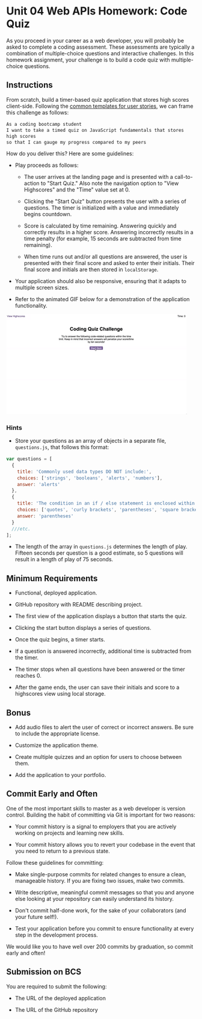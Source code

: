# Unit 04 Web APIs Homework: Code Quiz

As you proceed in your career as a web developer, you will probably be asked to complete a coding assessment. These assessments are typically a combination of multiple-choice questions and interactive challenges. In this homework assignment, your challenge is to build a code quiz with multiple-choice questions.

## Instructions

From scratch, build a timer-based quiz application that stores high scores client-side. Following the [common templates for user stories](https://en.wikipedia.org/wiki/User_story#Common_templates), we can frame this challenge as follows:

```
As a coding bootcamp student
I want to take a timed quiz on JavaScript fundamentals that stores high scores
so that I can gauge my progress compared to my peers
```

How do you deliver this? Here are some guidelines:

- Play proceeds as follows:

  - The user arrives at the landing page and is presented with a call-to-action to "Start Quiz." Also note the navigation option to "View Highscores" and the "Time" value set at 0.

  - Clicking the "Start Quiz" button presents the user with a series of questions. The timer is initialized with a value and immediately begins countdown.

  - Score is calculated by time remaining. Answering quickly and correctly results in a higher score. Answering incorrectly results in a time penalty (for example, 15 seconds are subtracted from time remaining).

  - When time runs out and/or all questions are answered, the user is presented with their final score and asked to enter their initials. Their final score and initials are then stored in `localStorage`.

- Your application should also be responsive, ensuring that it adapts to multiple screen sizes.

- Refer to the animated GIF below for a demonstration of the application functionality.

![code quiz](./Assets/04-Web-APIs-homework-demo.gif)

### Hints

- Store your questions as an array of objects in a separate file, `questions.js`, that follows this format:

```js
var questions = [
  {
    title: 'Commonly used data types DO NOT include:',
    choices: ['strings', 'booleans', 'alerts', 'numbers'],
    answer: 'alerts'
  },
  {
    title: 'The condition in an if / else statement is enclosed within ____.',
    choices: ['quotes', 'curly brackets', 'parentheses', 'square brackets'],
    answer: 'parentheses'
  }
  ///etc.
];
```

- The length of the array in `questions.js` determines the length of play. Fifteen seconds per question is a good estimate, so 5 questions will result in a length of play of 75 seconds.

## Minimum Requirements

- Functional, deployed application.

- GitHub repository with README describing project.

- The first view of the application displays a button that starts the quiz.

- Clicking the start button displays a series of questions.

- Once the quiz begins, a timer starts.

- If a question is answered incorrectly, additional time is subtracted from the timer.

- The timer stops when all questions have been answered or the timer reaches 0.

- After the game ends, the user can save their initials and score to a highscores view using local storage.

## Bonus

- Add audio files to alert the user of correct or incorrect answers. Be sure to include the appropriate license.

- Customize the application theme.

- Create multiple quizzes and an option for users to choose between them.

- Add the application to your portfolio.

## Commit Early and Often

One of the most important skills to master as a web developer is version control. Building the habit of committing via Git is important for two reasons:

- Your commit history is a signal to employers that you are actively working on projects and learning new skills.

- Your commit history allows you to revert your codebase in the event that you need to return to a previous state.

Follow these guidelines for committing:

- Make single-purpose commits for related changes to ensure a clean, manageable history. If you are fixing two issues, make two commits.

- Write descriptive, meaningful commit messages so that you and anyone else looking at your repository can easily understand its history.

- Don't commit half-done work, for the sake of your collaborators (and your future self!).

- Test your application before you commit to ensure functionality at every step in the development process.

We would like you to have well over 200 commits by graduation, so commit early and often!

## Submission on BCS

You are required to submit the following:

- The URL of the deployed application

- The URL of the GitHub repository
